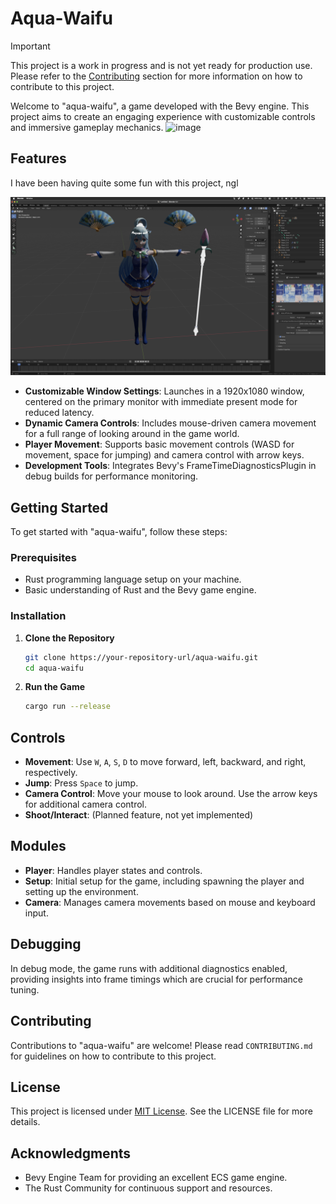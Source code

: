 # Aqua-Waifu 

> [!IMPORTANT]
> This project is a work in progress and is not yet ready for production use. Please refer to the [Contributing](#contributing) section for more information on how to contribute to this project.

Welcome to "aqua-waifu", a game developed with the Bevy engine. This project aims to create an engaging experience with customizable controls and immersive gameplay mechanics.
![image](https://github.com/Xbz-24/Bevy-Sandbox/assets/68678258/d7a7c2ab-9163-42d2-ab0e-15c52375ec0c)
## Features
I have been having quite some fun with this project, ngl 

![img.png](assets/images/img.png)

- **Customizable Window Settings**: Launches in a 1920x1080 window, centered on the primary monitor with immediate present mode for reduced latency.
- **Dynamic Camera Controls**: Includes mouse-driven camera movement for a full range of looking around in the game world.
- **Player Movement**: Supports basic movement controls (WASD for movement, space for jumping) and camera control with arrow keys.
- **Development Tools**: Integrates Bevy's FrameTimeDiagnosticsPlugin in debug builds for performance monitoring.

## Getting Started

To get started with "aqua-waifu", follow these steps:

### Prerequisites

- Rust programming language setup on your machine.
- Basic understanding of Rust and the Bevy game engine.

### Installation

1. **Clone the Repository**

   ```bash
   git clone https://your-repository-url/aqua-waifu.git
   cd aqua-waifu
   ```

2. **Run the Game**

   ```bash
   cargo run --release
   ```

## Controls

- **Movement**: Use `W`, `A`, `S`, `D` to move forward, left, backward, and right, respectively.
- **Jump**: Press `Space` to jump.
- **Camera Control**: Move your mouse to look around. Use the arrow keys for additional camera control.
- **Shoot/Interact**: (Planned feature, not yet implemented)

## Modules

- **Player**: Handles player states and controls.
- **Setup**: Initial setup for the game, including spawning the player and setting up the environment.
- **Camera**: Manages camera movements based on mouse and keyboard input.

## Debugging

In debug mode, the game runs with additional diagnostics enabled, providing insights into frame timings which are crucial for performance tuning.

## Contributing

Contributions to "aqua-waifu" are welcome! Please read `CONTRIBUTING.md` for guidelines on how to contribute to this project.

## License

This project is licensed under [MIT License](LICENSE). See the LICENSE file for more details.

## Acknowledgments

- Bevy Engine Team for providing an excellent ECS game engine.
- The Rust Community for continuous support and resources.
